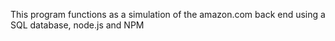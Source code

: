 This program functions as a simulation of the amazon.com back end using a SQL database, node.js and NPM
